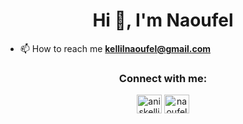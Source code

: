 <h1 align="center">Hi 👋, I'm Naoufel</h1>



- 📫 How to reach me **kellilnaoufel@gmail.com**


<h3 align="center">Connect with me:</h3>
<p align="center">
<a href="https://twitter.com/aniskellil" target="blank"><img align="center" src="https://raw.githubusercontent.com/rahuldkjain/github-profile-readme-generator/master/src/images/icons/Social/twitter.svg" alt="aniskellil" height="30" width="40" /></a>
<a href="https://linkedin.com/in/naoufelkellil" target="blank"><img align="center" src="https://raw.githubusercontent.com/rahuldkjain/github-profile-readme-generator/master/src/images/icons/Social/linked-in-alt.svg" alt="naoufelkellil" height="30" width="40" /></a>
</p>


